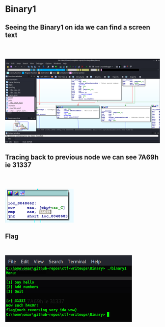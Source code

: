 # Binary1
## Seeing the Binary1 on ida we can find a screen text
<br>
<br>

![](binary1-1.png)
<br>

## Tracing back to previous node we can see 7A69h ie 31337
<br>
<br>

![](binary1-2.png)

## Flag
<br>

![](binary1-3.png)
